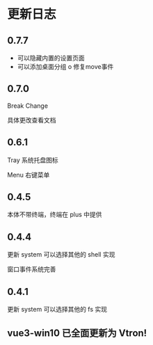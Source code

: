 # 更新日志

## 0.7.7

+ 可以隐藏内置的设置页面
+ 可以添加桌面分组
o 修复move事件


## 0.7.0

Break Change

具体更改查看文档

## 0.6.1

Tray 系统托盘图标

Menu 右键菜单

## 0.4.5

本体不带终端，终端在 plus 中提供

## 0.4.4

更新 system 可以选择其他的 shell 实现

窗口事件系统完善

## 0.4.1

更新 system 可以选择其他的 fs 实现

## vue3-win10 已全面更新为 Vtron!
